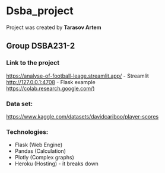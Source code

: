 # Dsba_project

Project was created by **Tarasov Artem**

## Group DSBA231-2

### Link to the project
https://analyse-of-football-leage.streamlit.app/ - Streamlit <br>
http://127.0.0.1:4708 - Flask example <br>
[https://colab.research.google.com/)](https://colab.research.google.com/drive/1_9pfZW9-myZQqu_hsGURTil8g9Jwsk6f#scrollTo=M7nTnMRUemwV)

### Data set: 
https://www.kaggle.com/datasets/davidcariboo/player-scores

### Technologies:
* Flask (Web Engine)
* Pandas (Calculation)
* Plotly (Complex graphs)
* Heroku (Hosting) - it breaks down
